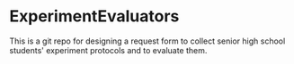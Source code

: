 # ExperimentEvaluators

This is a git repo for designing a request form to collect senior high school students' experiment protocols and to evaluate them.
